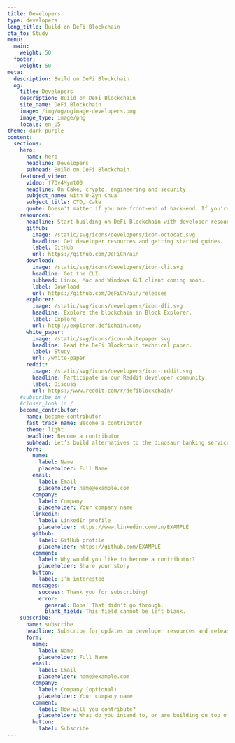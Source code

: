 ```yaml
---
title: Developers
type: developers
long_title: Build on DeFi Blockchain
cta_to: Study
menu:
  main:
    weight: 50
  footer:
    weight: 50
meta:
  description: Build on DeFi Blockchain
  og:
    title: Developers
    description: Build on DeFi Blockchain
    site_name: DeFi Blockchain
    image: /img/og/ogimage-developers.png
    image_type: image/png
    locale: en_US
theme: dark purple
content:
  sections:
    hero:
      name: hero
      headline: Developers
      subhead: Build on DeFi Blockchain.
    featured_video:
      video: f7Dv4MymtO0
      headline: On Cake, crypto, engineering and security
      subject_name: with U-Zyn Chua
      subject_title: CTO, Cake
      quote: Doesn't matter if you are front-end of back-end. If you're a JavaScript developer, and a good one, drop me a note, and we can talk.
    resources:
      headline: Start building on DeFi Blockchain with developer resources and code.
      github:
        image: /static/svg/icons/developers/icon-octocat.svg
        headline: Get developer resources and getting started guides.
        label: GitHub
        url: https://github.com/DeFiCh/ain
      download:
        image: /static/svg/icons/developers/icon-cli.svg
        headline: Get the CLI.
        subhead: Linux, Mac and Windows GUI client coming soon.
        label: Download
        url: https://github.com/DeFiCh/ain/releases
      explorer:
        image: /static/svg/icons/developers/icon-dfi.svg
        headline: Explore the blockchain in Block Explorer.
        label: Explore
        url: http://explorer.defichain.com/
      white_paper:
        image: /static/svg/icons/icon-whitepaper.svg
        headline: Read the DeFi Blockchain technical paper.
        label: Study
        url: /white-paper
      reddit:
        image: /static/svg/icons/developers/icon-reddit.svg
        headline: Participate in our Reddit developer community.
        label: Discuss
        url: https://www.reddit.com/r/defiblockchain/
    #subscribe in /
    #closer_look in /
    become_contributor:
      name: become-contributor
      fast_track_name: Become a contributor
      theme: light
      headline: Become a contributor
      subhead: Let’s build alternatives to the dinosaur banking services together!
      form:
        name:
          label: Name
          placeholder: Full Name
        email:
          label: Email
          placeholder: name@example.com
        company:
          label: Company
          placeholder: Your company name
        linkedin:
          label: LinkedIn profile
          placeholder: https://www.linkedin.com/in/EXAMPLE
        github:
          label: GitHub profile
          placeholder: https://github.com/EXAMPLE
        comment:
          label: Why would you like to become a contributor?
          placeholder: Share your story
        button:
          label: I’m interested
        messages:
          success: Thank you for subscribing!
          error: 
            general: Oops! That didn't go through.
            blank_field: This field cannot be left blank.
    subscribe:
      name: subscribe
      headline: Subscribe for updates on developer resources and releases.
      form:
        name:
          label: Name
          placeholder: Full Name
        email:
          label: Email
          placeholder: name@example.com
        company:
          label: Company (optional)
          placeholder: Your company name
        comment:
          label: How will you contribute?
          placeholder: What do you intend to, or are building on top of BeFi Blockchain? What resources and support can DeFi Blockchain provide you with?
        button:
          label: Subscribe
---
```


